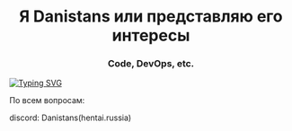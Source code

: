 <h1 align="center">Я Danistans или представляю его интересы</h1>
<h3 align="center">Code, DevOps, etc.</h3>

[![Typing SVG](https://readme-typing-svg.herokuapp.com?color=%2336BCF7&lines=Heart+of+Hyperion)](https://git.io/typing-svg)

По всем вопросам:

discord: Danistans(hentai.russia)
